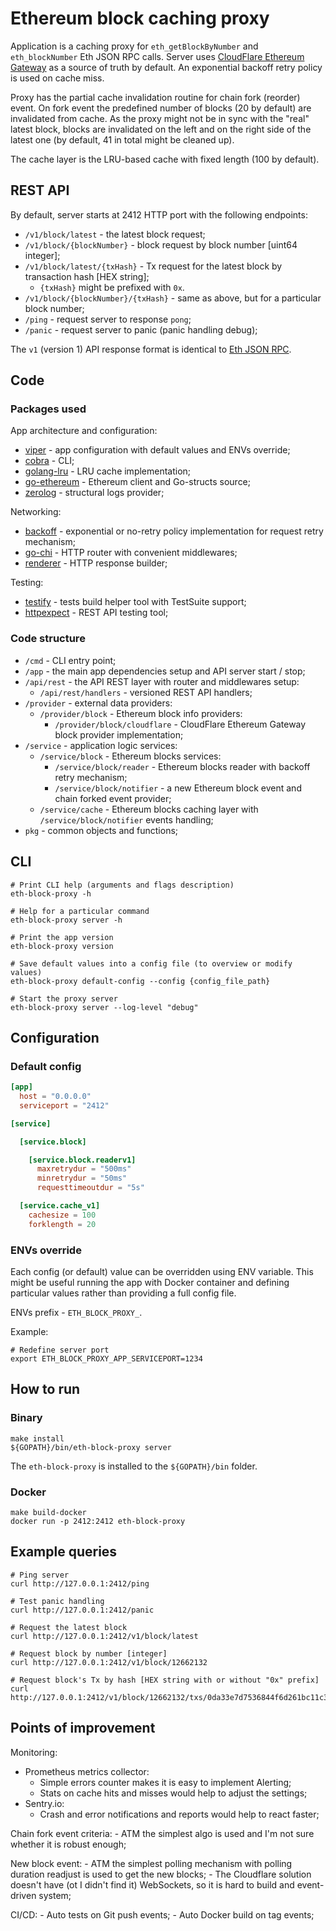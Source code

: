 # Ethereum block caching proxy

Application is a caching proxy for `eth_getBlockByNumber` and `eth_blockNumber` Eth JSON RPC calls.
Server uses [CloudFlare Ethereum Gateway](https://developers.cloudflare.com/distributed-web/ethereum-gateway) as a source of truth by default.
An exponential backoff retry policy is used on cache miss.

Proxy has the partial cache invalidation routine for chain fork (reorder) event.
On fork event the predefined number of blocks (20 by default) are invalidated from cache.
As the proxy might not be in sync with the "real" latest block, blocks are invalidated on the left and on the right side of the latest one (by default, 41 in total might be cleaned up).

The cache layer is the LRU-based cache with fixed length (100 by default).

## REST API

By default, server starts at 2412 HTTP port with the following endpoints:

- `/v1/block/latest` - the latest block request;
- `/v1/block/{blockNumber}` - block request by block number [uint64 integer];
- `/v1/block/latest/{txHash}` - Tx request for the latest block by transaction hash [HEX string];
    - `{txHash}` might be prefixed with `0x`.
- `/v1/block/{blockNumber}/{txHash}` - same as above, but for a particular block number;
- `/ping` - request server to response `pong`;
- `/panic` - request server to panic (panic handling debug);

The `v1` (version 1) API response format is identical to [Eth JSON RPC](https://eth.wiki/json-rpc/API).

## Code

### Packages used

App architecture and configuration:

- [viper](https://github.com/spf13/viper) - app configuration with default values and ENVs override;
- [cobra](https://github.com/spf13/cobra) - CLI;
- [golang-lru](github.com/hashicorp/golang-lru) - LRU cache implementation;
- [go-ethereum](github.com/ethereum/go-ethereum) - Ethereum client and Go-structs source;
- [zerolog](github.com/rs/zerolog) - structural logs provider;

Networking:

- [backoff](github.com/cenkalti/backoff/v4) - exponential or no-retry policy implementation for request retry mechanism;
- [go-chi](github.com/go-chi/chi) - HTTP router with convenient middlewares;
- [renderer](github.com/go-chi/render) - HTTP response builder;

Testing:

- [testify](github.com/stretchr/testify) - tests build helper tool with TestSuite support;
- [httpexpect](github.com/gavv/httpexpect/v2) - REST API testing tool;

### Code structure

- `/cmd` - CLI entry point;
- `/app` - the main app dependencies setup and API server start / stop;
- `/api/rest` - the API REST layer with router and middlewares setup:
    - `/api/rest/handlers` - versioned REST API handlers;
- `/provider` - external data providers:
    - `/provider/block` - Ethereum block info providers:
        - `/provider/block/cloudflare` - CloudFlare Ethereum Gateway block provider implementation;
- `/service` - application logic services:
    - `/service/block` - Ethereum blocks services:
        - `/service/block/reader` - Ethereum blocks reader with backoff retry mechanism;
        - `/service/block/notifier` - a new Ethereum block event and chain forked event provider;
    - `/service/cache` - Ethereum blocks caching layer with `/service/block/notifier` events handling;
- `pkg` - common objects and functions;

## CLI

    # Print CLI help (arguments and flags description)
    eth-block-proxy -h

    # Help for a particular command
    eth-block-proxy server -h

    # Print the app version
    eth-block-proxy version

    # Save default values into a config file (to overview or modify values)
    eth-block-proxy default-config --config {config_file_path}

    # Start the proxy server
    eth-block-proxy server --log-level "debug"

## Configuration

### Default config

```toml
[app]
  host = "0.0.0.0"
  serviceport = "2412"

[service]

  [service.block]

    [service.block.readerv1]
      maxretrydur = "500ms"
      minretrydur = "50ms"
      requesttimeoutdur = "5s"

  [service.cache_v1]
    cachesize = 100
    forklength = 20
```

### ENVs override

Each config (or default) value can be overridden using ENV variable.
This might be useful running the app with Docker container and defining particular values rather than providing a full config file.

ENVs prefix - `ETH_BLOCK_PROXY_`.

Example:

    # Redefine server port
    export ETH_BLOCK_PROXY_APP_SERVICEPORT=1234

## How to run

### Binary

    make install
    ${GOPATH}/bin/eth-block-proxy server

The `eth-block-proxy` is installed to the `${GOPATH}/bin` folder.

### Docker

    make build-docker
    docker run -p 2412:2412 eth-block-proxy

## Example queries

    # Ping server
    curl http://127.0.0.1:2412/ping

    # Test panic handling
    curl http://127.0.0.1:2412/panic

    # Request the latest block
    curl http://127.0.0.1:2412/v1/block/latest

    # Request block by number [integer]
    curl http://127.0.0.1:2412/v1/block/12662132

    # Request block's Tx by hash [HEX string with or without "0x" prefix]
    curl http://127.0.0.1:2412/v1/block/12662132/txs/0da33e7d7536844f6d261bc11c349dcb2a715e39f1060fd99bba444e7c577669

## Points of improvement

Monitoring:
- Prometheus metrics collector:
    - Simple errors counter makes it is easy to implement Alerting;
    - Stats on cache hits and misses would help to adjust the settings;
- Sentry.io:
    - Crash and error notifications and reports would help to react faster;
    
Chain fork event criteria:
    - ATM the simplest algo is used and I'm not sure whether it is robust enough;

New block event:
    - ATM the simplest polling mechanism with polling duration readjust is used to get the new blocks;
    - The Cloudflare solution doesn't have (ot I didn't find it) WebSockets, so it is hard to build and event-driven system;

CI/CD:
    - Auto tests on Git push events;
    - Auto Docker build on tag events;

